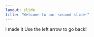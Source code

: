 ```yaml
---
layout: slide
title: "Welcome to our second slide!"
---
```

I made it
Use the left arrow to go back!
